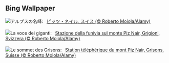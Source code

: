 ## Bing Wallpaper
![](https://www.bing.com/th?id=OHR.PizNairPeak_JA-JP2425115607_UHD.jpg&w=1000)アルプスの名峰:&nbsp;&ensp;[ピッツ・ネイル, スイス (© Roberto Moiola/Alamy)](https://www.bing.com/th?id=OHR.PizNairPeak_JA-JP2425115607_UHD.jpg)
<br><br/>
![](https://www.bing.com/th?id=OHR.PizNairPeak_IT-IT2958589125_UHD.jpg&w=1000)La voce dei giganti:&nbsp;&ensp;[Stazione della funivia sul monte Piz Nair, Grigioni, Svizzera (© Roberto Moiola/Alamy)](https://www.bing.com/th?id=OHR.PizNairPeak_IT-IT2958589125_UHD.jpg)
<br><br/>
![](https://www.bing.com/th?id=OHR.PizNairPeak_FR-FR5851853861_UHD.jpg&w=1000)Le sommet des Grisons:&nbsp;&ensp;[Station téléphérique du mont Piz Nair, Grisons, Suisse (© Roberto Moiola/Alamy)](https://www.bing.com/th?id=OHR.PizNairPeak_FR-FR5851853861_UHD.jpg)
<br><br/>
